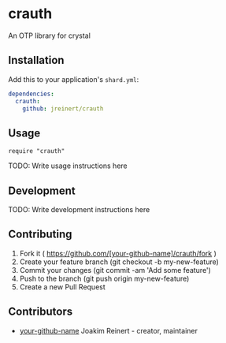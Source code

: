 # crauth

An OTP library for crystal

## Installation


Add this to your application's `shard.yml`:

```yaml
dependencies:
  crauth:
    github: jreinert/crauth
```


## Usage


```crystal
require "crauth"
```


TODO: Write usage instructions here

## Development

TODO: Write development instructions here

## Contributing

1. Fork it ( https://github.com/[your-github-name]/crauth/fork )
2. Create your feature branch (git checkout -b my-new-feature)
3. Commit your changes (git commit -am 'Add some feature')
4. Push to the branch (git push origin my-new-feature)
5. Create a new Pull Request

## Contributors

- [your-github-name](https://github.com/[your-github-name]) Joakim Reinert - creator, maintainer
